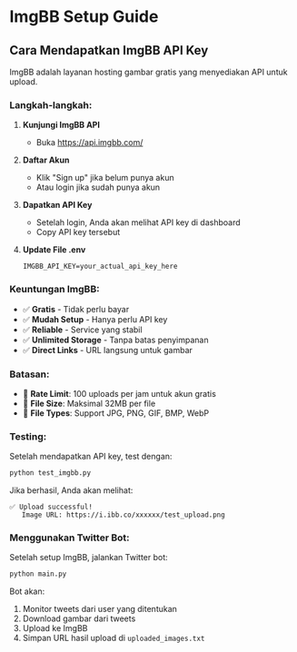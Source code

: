 # ImgBB Setup Guide

## Cara Mendapatkan ImgBB API Key

ImgBB adalah layanan hosting gambar gratis yang menyediakan API untuk upload.

### Langkah-langkah:

1. **Kunjungi ImgBB API**
   - Buka https://api.imgbb.com/

2. **Daftar Akun**
   - Klik "Sign up" jika belum punya akun
   - Atau login jika sudah punya akun

3. **Dapatkan API Key**
   - Setelah login, Anda akan melihat API key di dashboard
   - Copy API key tersebut

4. **Update File .env**
   ```
   IMGBB_API_KEY=your_actual_api_key_here
   ```

### Keuntungan ImgBB:

- ✅ **Gratis** - Tidak perlu bayar
- ✅ **Mudah Setup** - Hanya perlu API key
- ✅ **Reliable** - Service yang stabil
- ✅ **Unlimited Storage** - Tanpa batas penyimpanan
- ✅ **Direct Links** - URL langsung untuk gambar

### Batasan:

- 🔸 **Rate Limit**: 100 uploads per jam untuk akun gratis
- 🔸 **File Size**: Maksimal 32MB per file
- 🔸 **File Types**: Support JPG, PNG, GIF, BMP, WebP

### Testing:

Setelah mendapatkan API key, test dengan:

```bash
python test_imgbb.py
```

Jika berhasil, Anda akan melihat:
```
✅ Upload successful!
   Image URL: https://i.ibb.co/xxxxxx/test_upload.png
```

### Menggunakan Twitter Bot:

Setelah setup ImgBB, jalankan Twitter bot:

```bash
python main.py
```

Bot akan:
1. Monitor tweets dari user yang ditentukan
2. Download gambar dari tweets
3. Upload ke ImgBB
4. Simpan URL hasil upload di `uploaded_images.txt`
